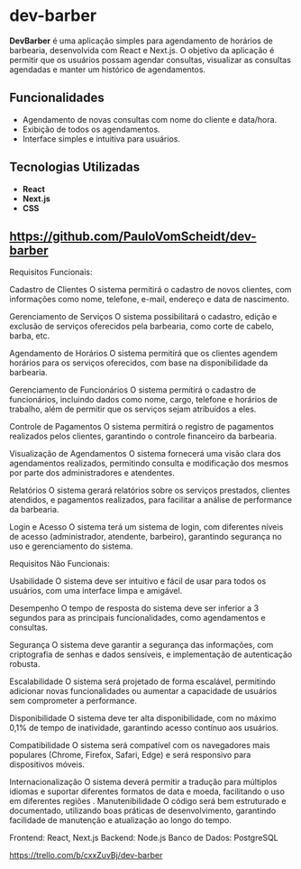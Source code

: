 # dev-barber

**DevBarber** é uma aplicação simples para agendamento de horários de barbearia, desenvolvida com React e Next.js. O objetivo da aplicação é permitir que os usuários possam agendar consultas, visualizar as consultas agendadas e manter um histórico de agendamentos. 

## **Funcionalidades**

- Agendamento de novas consultas com nome do cliente e data/hora.
- Exibição de todos os agendamentos.
- Interface simples e intuitiva para usuários.

## **Tecnologias Utilizadas**

- **React** 
- **Next.js** 
- **CSS** 


## **https://github.com/PauloVomScheidt/dev-barber**


Requisitos Funcionais: 

Cadastro de Clientes
O sistema permitirá o cadastro de novos clientes, com informações como nome, telefone, e-mail, endereço e data de nascimento.

Gerenciamento de Serviços
O sistema possibilitará o cadastro, edição e exclusão de serviços oferecidos pela barbearia, como corte de cabelo, barba, etc.

Agendamento de Horários
O sistema permitirá que os clientes agendem horários para os serviços oferecidos, com base na disponibilidade da barbearia.

Gerenciamento de Funcionários
O sistema permitirá o cadastro de funcionários, incluindo dados como nome, cargo, telefone e horários de trabalho, além de permitir que os serviços sejam atribuídos a eles.

Controle de Pagamentos
O sistema permitirá o registro de pagamentos realizados pelos clientes, garantindo o controle financeiro da barbearia.

Visualização de Agendamentos
O sistema fornecerá uma visão clara dos agendamentos realizados, permitindo consulta e modificação dos mesmos por parte dos administradores e atendentes.

Relatórios
O sistema gerará relatórios sobre os serviços prestados, clientes atendidos, e pagamentos realizados, para facilitar a análise de performance da barbearia.

Login e Acesso
O sistema terá um sistema de login, com diferentes níveis de acesso (administrador, atendente, barbeiro), garantindo segurança no uso e gerenciamento do sistema.


Requisitos Não Funcionais:

Usabilidade
O sistema deve ser intuitivo e fácil de usar para todos os usuários, com uma interface limpa e amigável.

Desempenho
O tempo de resposta do sistema deve ser inferior a 3 segundos para as principais funcionalidades, como agendamentos e consultas.

Segurança
O sistema deve garantir a segurança das informações, com criptografia de senhas e dados sensíveis, e implementação de autenticação robusta.

Escalabilidade
O sistema será projetado de forma escalável, permitindo adicionar novas funcionalidades ou aumentar a capacidade de usuários sem comprometer a performance.

Disponibilidade
O sistema deve ter alta disponibilidade, com no máximo 0,1% de tempo de inatividade, garantindo acesso contínuo aos usuários.

Compatibilidade
O sistema será compatível com os navegadores mais populares (Chrome, Firefox, Safari, Edge) e será responsivo para dispositivos móveis.

Internacionalização
O sistema deverá permitir a tradução para múltiplos idiomas e suportar diferentes formatos de data e moeda, facilitando o uso em diferentes regiões
.
Manutenibilidade
O código será bem estruturado e documentado, utilizando boas práticas de desenvolvimento, garantindo facilidade de manutenção e atualização ao longo do tempo.

Frontend: React, Next.js
Backend: Node.js
Banco de Dados: PostgreSQL

https://trello.com/b/cxxZuvBj/dev-barber
